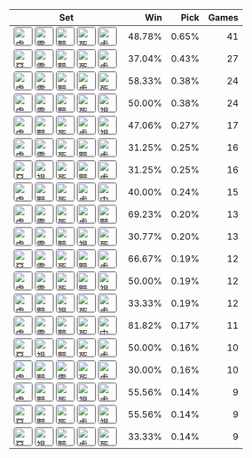 | Set | Win | Pick | Games |
|---|---:|---:|---:|
| <img src="https://cdn5.lolalytics.com/item64/6655.webp" alt="盧登之伴" width="32" height="32" style="margin-right:4px;border:1px solid #666;border-radius:4px;" /><img src="https://cdn5.lolalytics.com/item64/4646.webp" alt="雷霆風暴" width="32" height="32" style="margin-right:4px;border:1px solid #666;border-radius:4px;" /><img src="https://cdn5.lolalytics.com/item64/4645.webp" alt="黯影之炎" width="32" height="32" style="margin-right:4px;border:1px solid #666;border-radius:4px;" /><img src="https://cdn5.lolalytics.com/item64/3089.webp" alt="死亡之帽" width="32" height="32" style="margin-right:4px;border:1px solid #666;border-radius:4px;" /><img src="https://cdn5.lolalytics.com/item64/3135.webp" alt="虛空之杖" width="32" height="32" style="margin-right:4px;border:1px solid #666;border-radius:4px;" /> | 48.78% | 0.65% | 41 |
| <img src="https://cdn5.lolalytics.com/item64/3118.webp" alt="惡意" width="32" height="32" style="margin-right:4px;border:1px solid #666;border-radius:4px;" /><img src="https://cdn5.lolalytics.com/item64/4646.webp" alt="雷霆風暴" width="32" height="32" style="margin-right:4px;border:1px solid #666;border-radius:4px;" /><img src="https://cdn5.lolalytics.com/item64/4645.webp" alt="黯影之炎" width="32" height="32" style="margin-right:4px;border:1px solid #666;border-radius:4px;" /><img src="https://cdn5.lolalytics.com/item64/3089.webp" alt="死亡之帽" width="32" height="32" style="margin-right:4px;border:1px solid #666;border-radius:4px;" /><img src="https://cdn5.lolalytics.com/item64/3135.webp" alt="虛空之杖" width="32" height="32" style="margin-right:4px;border:1px solid #666;border-radius:4px;" /> | 37.04% | 0.43% | 27 |
| <img src="https://cdn5.lolalytics.com/item64/6655.webp" alt="盧登之伴" width="32" height="32" style="margin-right:4px;border:1px solid #666;border-radius:4px;" /><img src="https://cdn5.lolalytics.com/item64/4646.webp" alt="雷霆風暴" width="32" height="32" style="margin-right:4px;border:1px solid #666;border-radius:4px;" /><img src="https://cdn5.lolalytics.com/item64/4645.webp" alt="黯影之炎" width="32" height="32" style="margin-right:4px;border:1px solid #666;border-radius:4px;" /><img src="https://cdn5.lolalytics.com/item64/3135.webp" alt="虛空之杖" width="32" height="32" style="margin-right:4px;border:1px solid #666;border-radius:4px;" /><img src="https://cdn5.lolalytics.com/item64/3089.webp" alt="死亡之帽" width="32" height="32" style="margin-right:4px;border:1px solid #666;border-radius:4px;" /> | 58.33% | 0.38% | 24 |
| <img src="https://cdn5.lolalytics.com/item64/6655.webp" alt="盧登之伴" width="32" height="32" style="margin-right:4px;border:1px solid #666;border-radius:4px;" /><img src="https://cdn5.lolalytics.com/item64/4646.webp" alt="雷霆風暴" width="32" height="32" style="margin-right:4px;border:1px solid #666;border-radius:4px;" /><img src="https://cdn5.lolalytics.com/item64/4645.webp" alt="黯影之炎" width="32" height="32" style="margin-right:4px;border:1px solid #666;border-radius:4px;" /><img src="https://cdn5.lolalytics.com/item64/3089.webp" alt="死亡之帽" width="32" height="32" style="margin-right:4px;border:1px solid #666;border-radius:4px;" /><img src="https://cdn5.lolalytics.com/item64/4628.webp" alt="視界專注" width="32" height="32" style="margin-right:4px;border:1px solid #666;border-radius:4px;" /> | 50.00% | 0.38% | 24 |
| <img src="https://cdn5.lolalytics.com/item64/6655.webp" alt="盧登之伴" width="32" height="32" style="margin-right:4px;border:1px solid #666;border-radius:4px;" /><img src="https://cdn5.lolalytics.com/item64/4645.webp" alt="黯影之炎" width="32" height="32" style="margin-right:4px;border:1px solid #666;border-radius:4px;" /><img src="https://cdn5.lolalytics.com/item64/3089.webp" alt="死亡之帽" width="32" height="32" style="margin-right:4px;border:1px solid #666;border-radius:4px;" /><img src="https://cdn5.lolalytics.com/item64/3135.webp" alt="虛空之杖" width="32" height="32" style="margin-right:4px;border:1px solid #666;border-radius:4px;" /><img src="https://cdn5.lolalytics.com/item64/4628.webp" alt="視界專注" width="32" height="32" style="margin-right:4px;border:1px solid #666;border-radius:4px;" /> | 47.06% | 0.27% | 17 |
| <img src="https://cdn5.lolalytics.com/item64/6655.webp" alt="盧登之伴" width="32" height="32" style="margin-right:4px;border:1px solid #666;border-radius:4px;" /><img src="https://cdn5.lolalytics.com/item64/4646.webp" alt="雷霆風暴" width="32" height="32" style="margin-right:4px;border:1px solid #666;border-radius:4px;" /><img src="https://cdn5.lolalytics.com/item64/3089.webp" alt="死亡之帽" width="32" height="32" style="margin-right:4px;border:1px solid #666;border-radius:4px;" /><img src="https://cdn5.lolalytics.com/item64/4645.webp" alt="黯影之炎" width="32" height="32" style="margin-right:4px;border:1px solid #666;border-radius:4px;" /><img src="https://cdn5.lolalytics.com/item64/3135.webp" alt="虛空之杖" width="32" height="32" style="margin-right:4px;border:1px solid #666;border-radius:4px;" /> | 31.25% | 0.25% | 16 |
| <img src="https://cdn5.lolalytics.com/item64/3118.webp" alt="惡意" width="32" height="32" style="margin-right:4px;border:1px solid #666;border-radius:4px;" /><img src="https://cdn5.lolalytics.com/item64/4628.webp" alt="視界專注" width="32" height="32" style="margin-right:4px;border:1px solid #666;border-radius:4px;" /><img src="https://cdn5.lolalytics.com/item64/3089.webp" alt="死亡之帽" width="32" height="32" style="margin-right:4px;border:1px solid #666;border-radius:4px;" /><img src="https://cdn5.lolalytics.com/item64/4645.webp" alt="黯影之炎" width="32" height="32" style="margin-right:4px;border:1px solid #666;border-radius:4px;" /><img src="https://cdn5.lolalytics.com/item64/3135.webp" alt="虛空之杖" width="32" height="32" style="margin-right:4px;border:1px solid #666;border-radius:4px;" /> | 31.25% | 0.25% | 16 |
| <img src="https://cdn5.lolalytics.com/item64/6655.webp" alt="盧登之伴" width="32" height="32" style="margin-right:4px;border:1px solid #666;border-radius:4px;" /><img src="https://cdn5.lolalytics.com/item64/4645.webp" alt="黯影之炎" width="32" height="32" style="margin-right:4px;border:1px solid #666;border-radius:4px;" /><img src="https://cdn5.lolalytics.com/item64/3089.webp" alt="死亡之帽" width="32" height="32" style="margin-right:4px;border:1px solid #666;border-radius:4px;" /><img src="https://cdn5.lolalytics.com/item64/3135.webp" alt="虛空之杖" width="32" height="32" style="margin-right:4px;border:1px solid #666;border-radius:4px;" /><img src="https://cdn5.lolalytics.com/item64/3157.webp" alt="中婭沙漏" width="32" height="32" style="margin-right:4px;border:1px solid #666;border-radius:4px;" /> | 40.00% | 0.24% | 15 |
| <img src="https://cdn5.lolalytics.com/item64/6655.webp" alt="盧登之伴" width="32" height="32" style="margin-right:4px;border:1px solid #666;border-radius:4px;" /><img src="https://cdn5.lolalytics.com/item64/4646.webp" alt="雷霆風暴" width="32" height="32" style="margin-right:4px;border:1px solid #666;border-radius:4px;" /><img src="https://cdn5.lolalytics.com/item64/3089.webp" alt="死亡之帽" width="32" height="32" style="margin-right:4px;border:1px solid #666;border-radius:4px;" /><img src="https://cdn5.lolalytics.com/item64/3135.webp" alt="虛空之杖" width="32" height="32" style="margin-right:4px;border:1px solid #666;border-radius:4px;" /><img src="https://cdn5.lolalytics.com/item64/4645.webp" alt="黯影之炎" width="32" height="32" style="margin-right:4px;border:1px solid #666;border-radius:4px;" /> | 69.23% | 0.20% | 13 |
| <img src="https://cdn5.lolalytics.com/item64/6655.webp" alt="盧登之伴" width="32" height="32" style="margin-right:4px;border:1px solid #666;border-radius:4px;" /><img src="https://cdn5.lolalytics.com/item64/4646.webp" alt="雷霆風暴" width="32" height="32" style="margin-right:4px;border:1px solid #666;border-radius:4px;" /><img src="https://cdn5.lolalytics.com/item64/4645.webp" alt="黯影之炎" width="32" height="32" style="margin-right:4px;border:1px solid #666;border-radius:4px;" /><img src="https://cdn5.lolalytics.com/item64/4628.webp" alt="視界專注" width="32" height="32" style="margin-right:4px;border:1px solid #666;border-radius:4px;" /><img src="https://cdn5.lolalytics.com/item64/3089.webp" alt="死亡之帽" width="32" height="32" style="margin-right:4px;border:1px solid #666;border-radius:4px;" /> | 30.77% | 0.20% | 13 |
| <img src="https://cdn5.lolalytics.com/item64/3118.webp" alt="惡意" width="32" height="32" style="margin-right:4px;border:1px solid #666;border-radius:4px;" /><img src="https://cdn5.lolalytics.com/item64/4646.webp" alt="雷霆風暴" width="32" height="32" style="margin-right:4px;border:1px solid #666;border-radius:4px;" /><img src="https://cdn5.lolalytics.com/item64/3089.webp" alt="死亡之帽" width="32" height="32" style="margin-right:4px;border:1px solid #666;border-radius:4px;" /><img src="https://cdn5.lolalytics.com/item64/4645.webp" alt="黯影之炎" width="32" height="32" style="margin-right:4px;border:1px solid #666;border-radius:4px;" /><img src="https://cdn5.lolalytics.com/item64/3135.webp" alt="虛空之杖" width="32" height="32" style="margin-right:4px;border:1px solid #666;border-radius:4px;" /> | 66.67% | 0.19% | 12 |
| <img src="https://cdn5.lolalytics.com/item64/6655.webp" alt="盧登之伴" width="32" height="32" style="margin-right:4px;border:1px solid #666;border-radius:4px;" /><img src="https://cdn5.lolalytics.com/item64/4646.webp" alt="雷霆風暴" width="32" height="32" style="margin-right:4px;border:1px solid #666;border-radius:4px;" /><img src="https://cdn5.lolalytics.com/item64/3089.webp" alt="死亡之帽" width="32" height="32" style="margin-right:4px;border:1px solid #666;border-radius:4px;" /><img src="https://cdn5.lolalytics.com/item64/4645.webp" alt="黯影之炎" width="32" height="32" style="margin-right:4px;border:1px solid #666;border-radius:4px;" /><img src="https://cdn5.lolalytics.com/item64/4628.webp" alt="視界專注" width="32" height="32" style="margin-right:4px;border:1px solid #666;border-radius:4px;" /> | 50.00% | 0.19% | 12 |
| <img src="https://cdn5.lolalytics.com/item64/6655.webp" alt="盧登之伴" width="32" height="32" style="margin-right:4px;border:1px solid #666;border-radius:4px;" /><img src="https://cdn5.lolalytics.com/item64/4645.webp" alt="黯影之炎" width="32" height="32" style="margin-right:4px;border:1px solid #666;border-radius:4px;" /><img src="https://cdn5.lolalytics.com/item64/4628.webp" alt="視界專注" width="32" height="32" style="margin-right:4px;border:1px solid #666;border-radius:4px;" /><img src="https://cdn5.lolalytics.com/item64/3089.webp" alt="死亡之帽" width="32" height="32" style="margin-right:4px;border:1px solid #666;border-radius:4px;" /><img src="https://cdn5.lolalytics.com/item64/3135.webp" alt="虛空之杖" width="32" height="32" style="margin-right:4px;border:1px solid #666;border-radius:4px;" /> | 33.33% | 0.19% | 12 |
| <img src="https://cdn5.lolalytics.com/item64/6655.webp" alt="盧登之伴" width="32" height="32" style="margin-right:4px;border:1px solid #666;border-radius:4px;" /><img src="https://cdn5.lolalytics.com/item64/4646.webp" alt="雷霆風暴" width="32" height="32" style="margin-right:4px;border:1px solid #666;border-radius:4px;" /><img src="https://cdn5.lolalytics.com/item64/4645.webp" alt="黯影之炎" width="32" height="32" style="margin-right:4px;border:1px solid #666;border-radius:4px;" /><img src="https://cdn5.lolalytics.com/item64/3089.webp" alt="死亡之帽" width="32" height="32" style="margin-right:4px;border:1px solid #666;border-radius:4px;" /><img src="https://cdn5.lolalytics.com/item64/3157.webp" alt="中婭沙漏" width="32" height="32" style="margin-right:4px;border:1px solid #666;border-radius:4px;" /> | 81.82% | 0.17% | 11 |
| <img src="https://cdn5.lolalytics.com/item64/3118.webp" alt="惡意" width="32" height="32" style="margin-right:4px;border:1px solid #666;border-radius:4px;" /><img src="https://cdn5.lolalytics.com/item64/4628.webp" alt="視界專注" width="32" height="32" style="margin-right:4px;border:1px solid #666;border-radius:4px;" /><img src="https://cdn5.lolalytics.com/item64/4645.webp" alt="黯影之炎" width="32" height="32" style="margin-right:4px;border:1px solid #666;border-radius:4px;" /><img src="https://cdn5.lolalytics.com/item64/3089.webp" alt="死亡之帽" width="32" height="32" style="margin-right:4px;border:1px solid #666;border-radius:4px;" /><img src="https://cdn5.lolalytics.com/item64/3135.webp" alt="虛空之杖" width="32" height="32" style="margin-right:4px;border:1px solid #666;border-radius:4px;" /> | 50.00% | 0.16% | 10 |
| <img src="https://cdn5.lolalytics.com/item64/6655.webp" alt="盧登之伴" width="32" height="32" style="margin-right:4px;border:1px solid #666;border-radius:4px;" /><img src="https://cdn5.lolalytics.com/item64/4645.webp" alt="黯影之炎" width="32" height="32" style="margin-right:4px;border:1px solid #666;border-radius:4px;" /><img src="https://cdn5.lolalytics.com/item64/4646.webp" alt="雷霆風暴" width="32" height="32" style="margin-right:4px;border:1px solid #666;border-radius:4px;" /><img src="https://cdn5.lolalytics.com/item64/3089.webp" alt="死亡之帽" width="32" height="32" style="margin-right:4px;border:1px solid #666;border-radius:4px;" /><img src="https://cdn5.lolalytics.com/item64/3135.webp" alt="虛空之杖" width="32" height="32" style="margin-right:4px;border:1px solid #666;border-radius:4px;" /> | 30.00% | 0.16% | 10 |
| <img src="https://cdn5.lolalytics.com/item64/6655.webp" alt="盧登之伴" width="32" height="32" style="margin-right:4px;border:1px solid #666;border-radius:4px;" /><img src="https://cdn5.lolalytics.com/item64/4645.webp" alt="黯影之炎" width="32" height="32" style="margin-right:4px;border:1px solid #666;border-radius:4px;" /><img src="https://cdn5.lolalytics.com/item64/3089.webp" alt="死亡之帽" width="32" height="32" style="margin-right:4px;border:1px solid #666;border-radius:4px;" /><img src="https://cdn5.lolalytics.com/item64/4628.webp" alt="視界專注" width="32" height="32" style="margin-right:4px;border:1px solid #666;border-radius:4px;" /><img src="https://cdn5.lolalytics.com/item64/3135.webp" alt="虛空之杖" width="32" height="32" style="margin-right:4px;border:1px solid #666;border-radius:4px;" /> | 55.56% | 0.14% | 9 |
| <img src="https://cdn5.lolalytics.com/item64/3118.webp" alt="惡意" width="32" height="32" style="margin-right:4px;border:1px solid #666;border-radius:4px;" /><img src="https://cdn5.lolalytics.com/item64/4645.webp" alt="黯影之炎" width="32" height="32" style="margin-right:4px;border:1px solid #666;border-radius:4px;" /><img src="https://cdn5.lolalytics.com/item64/3089.webp" alt="死亡之帽" width="32" height="32" style="margin-right:4px;border:1px solid #666;border-radius:4px;" /><img src="https://cdn5.lolalytics.com/item64/3135.webp" alt="虛空之杖" width="32" height="32" style="margin-right:4px;border:1px solid #666;border-radius:4px;" /><img src="https://cdn5.lolalytics.com/item64/4628.webp" alt="視界專注" width="32" height="32" style="margin-right:4px;border:1px solid #666;border-radius:4px;" /> | 55.56% | 0.14% | 9 |
| <img src="https://cdn5.lolalytics.com/item64/3118.webp" alt="惡意" width="32" height="32" style="margin-right:4px;border:1px solid #666;border-radius:4px;" /><img src="https://cdn5.lolalytics.com/item64/4628.webp" alt="視界專注" width="32" height="32" style="margin-right:4px;border:1px solid #666;border-radius:4px;" /><img src="https://cdn5.lolalytics.com/item64/4645.webp" alt="黯影之炎" width="32" height="32" style="margin-right:4px;border:1px solid #666;border-radius:4px;" /><img src="https://cdn5.lolalytics.com/item64/3135.webp" alt="虛空之杖" width="32" height="32" style="margin-right:4px;border:1px solid #666;border-radius:4px;" /><img src="https://cdn5.lolalytics.com/item64/3089.webp" alt="死亡之帽" width="32" height="32" style="margin-right:4px;border:1px solid #666;border-radius:4px;" /> | 33.33% | 0.14% | 9 |